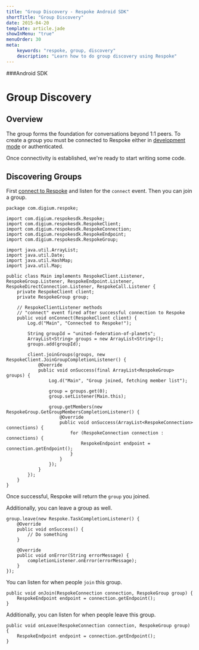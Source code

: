 ```yaml
---
title: "Group Discovery - Respoke Android SDK"
shortTitle: "Group Discovery"
date: 2015-04-20
template: article.jade
showInMenu: "true"
menuOrder: 30
meta:
    keywords: "respoke, group, discovery"
    description: "Learn how to do group discovery using Respoke"
---
```


###Android SDK
# Group Discovery

## Overview

The group forms the foundation for conversations beyond 1:1 peers. To create a group you must be connected to Respoke either in [development mode](/client/android/getting-started.html) or authenticated.

Once connectivity is established, we're ready to start writing some code.


## Discovering Groups

First [connect to Respoke]((/client/android/getting-started.html)) and listen for the `connect` event. Then you can join a group.

    package com.digium.respoke;

    import com.digium.respokesdk.Respoke;
    import com.digium.respokesdk.RespokeClient;
    import com.digium.respokesdk.RespokeConnection;
    import com.digium.respokesdk.RespokeEndpoint;
    import com.digium.respokesdk.RespokeGroup;

    import java.util.ArrayList;
    import java.util.Date;
    import java.util.HashMap;
    import java.util.Map;

    public class Main implements RespokeClient.Listener, RespokeGroup.Listener, RespokeEndpoint.Listener,  RespokeDirectConnection.Listener, RespokeCall.Listener {
        private RespokeClient client;
        private RespokeGroup group;

        // RespokeClientListener methods
        // "connect" event fired after successful connection to Respoke
        public void onConnect(RespokeClient client) {
            Log.d("Main", "Connected to Respoke!");
            
            String groupId = "united-federation-of-planets";
            ArrayList<String> groups = new ArrayList<String>();
            groups.add(groupId);
            
            client.joinGroups(groups, new RespokeClient.JoinGroupCompletionListener() {
                @Override
                public void onSuccess(final ArrayList<RespokeGroup> groups) {
                    Log.d("Main", "Group joined, fetching member list");
                    
                    group = groups.get(0);
                    group.setListener(Main.this);
                    
                    group.getMembers(new RespokeGroup.GetGroupMembersCompletionListener() {
                        @Override
                        public void onSuccess(ArrayList<RespokeConnection> connections) {
                            for (RespokeConnection connection : connections) {
                                RespokeEndpoint endpoint = connection.getEndpoint();
                            }
                        }
                    });
                }
            });
        }
    }
    
Once successful, Respoke will return the `group` you joined. 

Additionally, you can leave a group as well.

    group.leave(new Respoke.TaskCompletionListener() {
        @Override
        public void onSuccess() {
            // Do something
        }

        @Override
        public void onError(String errorMessage) {
            completionListener.onError(errorMessage);
        }
    });

You can listen for when people `join` this group. 

    public void onJoin(RespokeConnection connection, RespokeGroup group) {
        RespokeEndpoint endpoint = connection.getEndpoint();
    }

Additionally, you can listen for when people leave this group.

    public void onLeave(RespokeConnection connection, RespokeGroup group) {
        RespokeEndpoint endpoint = connection.getEndpoint();
    }